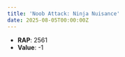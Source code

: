 ```yaml
---
title: 'Noob Attack: Ninja Nuisance'
date: 2025-08-05T00:00:00Z
---
```

- **RAP**: 2561
- **Value**: -1
